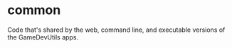 # common
Code that's shared by the web, command line, and executable versions of the GameDevUtils apps.
